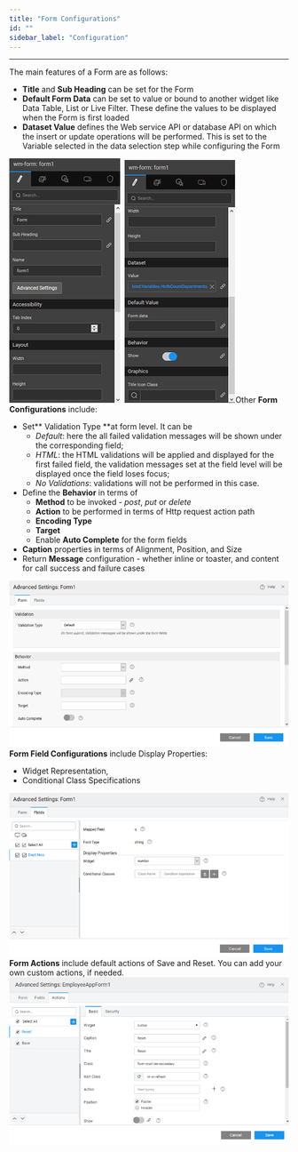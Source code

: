 ```yaml
---
title: "Form Configurations"
id: ""
sidebar_label: "Configuration"
---
```

---

The main features of a Form are as follows:

- **Title** and **Sub Heading** can be set for the Form
- **Default Form Data** can be set to value or bound to another widget like Data Table, List or Live Filter. These define the values to be displayed when the Form is first loaded
- **Dataset Value** defines the Web service API or database API on which the insert or update operations will be performed. This is set to the Variable selected in the data selection step while configuring the Form

[![](/learn/assets/Form_props1.png)](/learn/assets/Form_props1.png)  [![](/learn/assets/Form_props2.png)](/learn/assets/Form_props2.png)Other **Form Configurations** include:

- Set** Validation Type **at form level. It can be
    - _Default_: here the all failed validation messages will be shown under the corresponding field;
    - _HTML_: the HTML validations will be applied and displayed for the first failed field, the validation messages set at the field level will be displayed once the field loses focus;
    - _No Validations_: validations will not be performed in this case.
- Define the **Behavior** in terms of
    - **Method** to be invoked - _post_, _put_ or _delete_
    - **Action** to be performed in terms of Http request action path
    - **Encoding Type**
    - **Target**
    - Enable **Auto Complete** for the form fields
- **Caption** properties in terms of Alignment, Position, and Size
- Return **Message** configuration - whether inline or toaster, and content for call success and failure cases

[![](/learn/assets/form_config.png)](/learn/assets/form_config.png)**Form Field Configurations** include Display Properties:

- Widget Representation,
- Conditional Class Specifications

[![](/learn/assets/form_field_config.png)](/learn/assets/form_field_config.png)**Form Actions** include default actions of Save and Reset. You can add your own custom actions, if needed.[![](/learn/assets/form_action_config.png)](/learn/assets/form_action_config.png)

